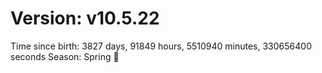 # Version: v10.5.22
Time since birth: 3827 days, 91849 hours, 5510940 minutes, 330656400 seconds
Season: Spring 🌸
